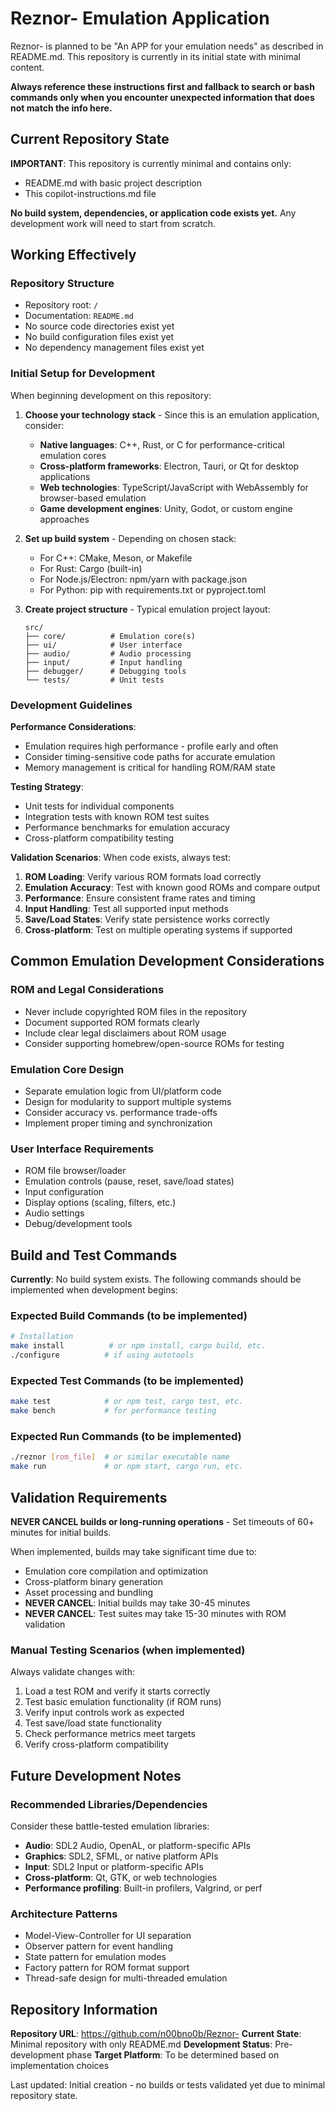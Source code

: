 # Reznor- Emulation Application

Reznor- is planned to be "An APP for your emulation needs" as described in README.md. This repository is currently in its initial state with minimal content.

**Always reference these instructions first and fallback to search or bash commands only when you encounter unexpected information that does not match the info here.**

## Current Repository State

**IMPORTANT**: This repository is currently minimal and contains only:
- README.md with basic project description
- This copilot-instructions.md file

**No build system, dependencies, or application code exists yet.** Any development work will need to start from scratch.

## Working Effectively

### Repository Structure
- Repository root: `/`
- Documentation: `README.md`
- No source code directories exist yet
- No build configuration files exist yet
- No dependency management files exist yet

### Initial Setup for Development
When beginning development on this repository:

1. **Choose your technology stack** - Since this is an emulation application, consider:
   - **Native languages**: C++, Rust, or C for performance-critical emulation cores
   - **Cross-platform frameworks**: Electron, Tauri, or Qt for desktop applications  
   - **Web technologies**: TypeScript/JavaScript with WebAssembly for browser-based emulation
   - **Game development engines**: Unity, Godot, or custom engine approaches

2. **Set up build system** - Depending on chosen stack:
   - For C++: CMake, Meson, or Makefile
   - For Rust: Cargo (built-in)
   - For Node.js/Electron: npm/yarn with package.json
   - For Python: pip with requirements.txt or pyproject.toml

3. **Create project structure** - Typical emulation project layout:
   ```
   src/
   ├── core/          # Emulation core(s)
   ├── ui/            # User interface
   ├── audio/         # Audio processing
   ├── input/         # Input handling  
   ├── debugger/      # Debugging tools
   └── tests/         # Unit tests
   ```

### Development Guidelines

**Performance Considerations**:
- Emulation requires high performance - profile early and often
- Consider timing-sensitive code paths for accurate emulation
- Memory management is critical for handling ROM/RAM state

**Testing Strategy**:
- Unit tests for individual components
- Integration tests with known ROM test suites
- Performance benchmarks for emulation accuracy
- Cross-platform compatibility testing

**Validation Scenarios**:
When code exists, always test:
1. **ROM Loading**: Verify various ROM formats load correctly
2. **Emulation Accuracy**: Test with known good ROMs and compare output
3. **Performance**: Ensure consistent frame rates and timing
4. **Input Handling**: Test all supported input methods
5. **Save/Load States**: Verify state persistence works correctly
6. **Cross-platform**: Test on multiple operating systems if supported

## Common Emulation Development Considerations

### ROM and Legal Considerations
- Never include copyrighted ROM files in the repository
- Document supported ROM formats clearly
- Include clear legal disclaimers about ROM usage
- Consider supporting homebrew/open-source ROMs for testing

### Emulation Core Design
- Separate emulation logic from UI/platform code
- Design for modularity to support multiple systems
- Consider accuracy vs. performance trade-offs
- Implement proper timing and synchronization

### User Interface Requirements
- ROM file browser/loader
- Emulation controls (pause, reset, save/load states)
- Input configuration
- Display options (scaling, filters, etc.)
- Audio settings
- Debug/development tools

## Build and Test Commands

**Currently**: No build system exists. The following commands should be implemented when development begins:

### Expected Build Commands (to be implemented)
```bash
# Installation
make install          # or npm install, cargo build, etc.
./configure          # if using autotools
```

### Expected Test Commands (to be implemented)  
```bash
make test            # or npm test, cargo test, etc.
make bench           # for performance testing
```

### Expected Run Commands (to be implemented)
```bash
./reznor [rom_file]  # or similar executable name
make run             # or npm start, cargo run, etc.
```

## Validation Requirements

**NEVER CANCEL builds or long-running operations** - Set timeouts of 60+ minutes for initial builds.

When implemented, builds may take significant time due to:
- Emulation core compilation and optimization
- Cross-platform binary generation  
- Asset processing and bundling
- **NEVER CANCEL**: Initial builds may take 30-45 minutes
- **NEVER CANCEL**: Test suites may take 15-30 minutes with ROM validation

### Manual Testing Scenarios (when implemented)
Always validate changes with:
1. Load a test ROM and verify it starts correctly
2. Test basic emulation functionality (if ROM runs)
3. Verify input controls work as expected
4. Test save/load state functionality
5. Check performance metrics meet targets
6. Verify cross-platform compatibility

## Future Development Notes

### Recommended Libraries/Dependencies
Consider these battle-tested emulation libraries:
- **Audio**: SDL2 Audio, OpenAL, or platform-specific APIs
- **Graphics**: SDL2, SFML, or native platform APIs
- **Input**: SDL2 Input or platform-specific APIs
- **Cross-platform**: Qt, GTK, or web technologies
- **Performance profiling**: Built-in profilers, Valgrind, or perf

### Architecture Patterns
- Model-View-Controller for UI separation
- Observer pattern for event handling
- State pattern for emulation modes
- Factory pattern for ROM format support
- Thread-safe design for multi-threaded emulation

## Repository Information

**Repository URL**: https://github.com/n00bno0b/Reznor-
**Current State**: Minimal repository with only README.md
**Development Status**: Pre-development phase
**Target Platform**: To be determined based on implementation choices

Last updated: Initial creation - no builds or tests validated yet due to minimal repository state.
